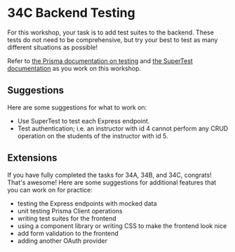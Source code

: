 # 34C Backend Testing

For this workshop, your task is to add test suites to the backend. These tests do not need to be comprehensive, but try your best to test as many different situations as possible!

Refer to [the Prisma documentation on testing](https://www.prisma.io/docs/guides/testing/unit-testing#example-unit-tests) and [the SuperTest documentation](https://github.com/ladjs/supertest) as you work on this workshop.

## Suggestions

Here are some suggestions for what to work on:

- Use SuperTest to test each Express endpoint.
- Test authentication; i.e. an instructor with id 4 cannot perform any CRUD operation on the students of the instructor with id 5.

## Extensions

If you have fully completed the tasks for 34A, 34B, and 34C, congrats! That's awesome! Here are some suggestions for additional features that you can work on for practice:

- testing the Express endpoints with mocked data
- unit testing Prisma Client operations
- writing test suites for the frontend
- using a component library or writing CSS to make the frontend look nice
- add form validation to the frontend
- adding another OAuth provider
